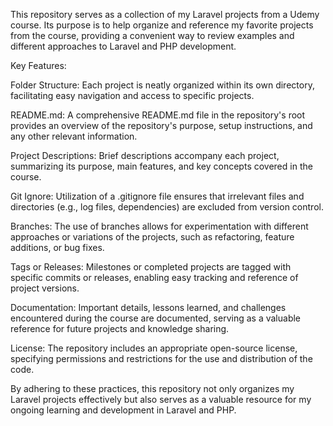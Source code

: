 This repository serves as a collection of my Laravel projects from a Udemy course. Its purpose is to help organize and reference my favorite projects from the course, providing a convenient way to review examples and different approaches to Laravel and PHP development.

Key Features:

Folder Structure: Each project is neatly organized within its own directory, facilitating easy navigation and access to specific projects.

README.md: A comprehensive README.md file in the repository's root provides an overview of the repository's purpose, setup instructions, and any other relevant information.

Project Descriptions: Brief descriptions accompany each project, summarizing its purpose, main features, and key concepts covered in the course.

Git Ignore: Utilization of a .gitignore file ensures that irrelevant files and directories (e.g., log files, dependencies) are excluded from version control.

Branches: The use of branches allows for experimentation with different approaches or variations of the projects, such as refactoring, feature additions, or bug fixes.

Tags or Releases: Milestones or completed projects are tagged with specific commits or releases, enabling easy tracking and reference of project versions.

Documentation: Important details, lessons learned, and challenges encountered during the course are documented, serving as a valuable reference for future projects and knowledge sharing.

License: The repository includes an appropriate open-source license, specifying permissions and restrictions for the use and distribution of the code.

By adhering to these practices, this repository not only organizes my Laravel projects effectively but also serves as a valuable resource for my ongoing learning and development in Laravel and PHP.
